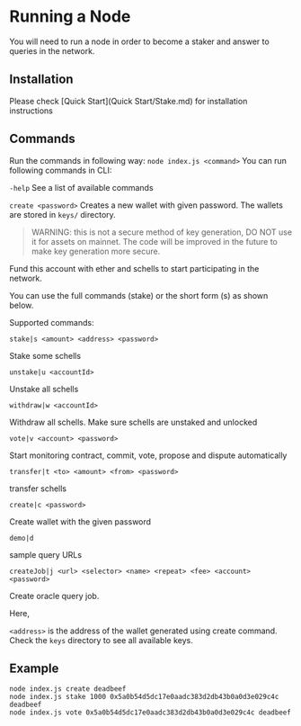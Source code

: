 # Running a Node
You will need to run a node in order to become a staker and answer to queries in the network.

## Installation

Please check [Quick Start](Quick Start/Stake.md) for installation instructions

## Commands
Run the commands in following way:
    `node index.js <command>`
You can run following commands in CLI:

`-help` See a list of available commands

`create <password>`  Creates a new wallet with given password. The wallets are stored in `keys/` directory.

>WARNING: this is not a secure method of key generation, DO NOT use it for assets on mainnet.
The code will be improved in the future to make key generation more secure.

Fund this account with ether and schells to start participating in the network.

You can use the full commands (stake) or the short form (s) as shown below.

Supported commands:

    stake|s <amount> <address> <password>

Stake some schells

    unstake|u <accountId>

Unstake all schells

    withdraw|w <accountId>

Withdraw all schells. Make sure schells are unstaked and unlocked

    vote|v <account> <password>

Start monitoring contract, commit, vote, propose and dispute automatically

    transfer|t <to> <amount> <from> <password>

transfer schells

    create|c <password>

Create wallet with the given password

    demo|d

sample query URLs

    createJob|j <url> <selector> <name> <repeat> <fee> <account> <password>

Create oracle query job.

Here,

`<address>` is the address of the wallet generated using create command. Check the `keys` directory to see all available keys.


## Example

    node index.js create deadbeef
    node index.js stake 1000 0x5a0b54d5dc17e0aadc383d2db43b0a0d3e029c4c deadbeef
    node index.js vote 0x5a0b54d5dc17e0aadc383d2db43b0a0d3e029c4c deadbeef
